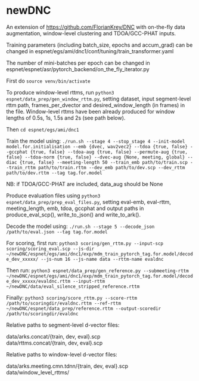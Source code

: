 # newDNC

An extension of https://github.com/FlorianKrey/DNC with on-the-fly data augmentation, window-level clustering and TDOA/GCC-PHAT inputs.

Training parameters (including batch_size, epochs and accum_grad) can be changed in espnet/egs/ami/dnc1/conf/tuning/train_transformer.yaml

The number of mini-batches per epoch can be changed in espnet/espnet/asr/pytorch_backend/on_the_fly_iterator.py

First do `source venv/bin/activate`

To produce window-level rttms, run `python3 espnet/data_prep/gen_window_rttm.py`,  setting dataset, input segment-level rttm path, frames_per_dvector and desired_window_length (in frames) in the file.  Window-level rttms have been already produced for window lengths of 0.5s, 1s, 1.5s and 2s (see path below). 

Then `cd espnet/egs/ami/dnc1`

Train the model using:
`./run.sh --stage 4 --stop_stage 4 --init-model model.for.initialisation --emb {dvec, wav2vec2} --tdoa {true, false} --gccphat {true, false} --tdoa-aug {true, false} --permute-aug {true, false} --tdoa-norm {true, false} --dvec-aug {None, meeting, global} --diac {true, false} --meeting-length 50 --train_emb path/to/train.scp --train_rttm path/to/train.rttm --dev_emb path/to/dev.scp --dev_rttm path/to/dev.rttm --tag tag.for.model`

NB: if TDOA/GCC-PHAT are included, data_aug should be None

Produce evaluation files using `python3 espnet/data_prep/prep_eval_files.py`, setting eval-emb, eval-rttm, meeting_length, emb, tdoa, gccphat and output paths in produce_eval_scp(), write_to_json() and write_to_ark().

Decode the model using:
`./run.sh --stage 5 --decode_json /path/to/eval.json --tag tag.for.model`

For scoring, first run:
`python3 scoring/gen_rttm.py --input-scp scoring/scoring_eval.scp --js-dir ~/newDNC/espnet/egs/ami/dnc1/exp/mdm_train_pytorch_tag.for.model/decode_dev_xxxxx/ --js-num 16 --js-name data --rttm-name evaldnc`

Then run:
`python3 espnet/data_prep/gen_reference.py --submeeting-rttm ~/newDNC/espnet/egs/ami/dnc1/exp/mdm_train_pytorch_tag.for.model/decode_dev_xxxxx/evaldnc.rttm --input-rttm ~/newDNC/data/eval_silence_stripped_reference.rttm`

Finally:
`python3 scoring/score_rttm.py --score-rttm /path/to/scoringdir/evaldnc.rttm --ref-rttm ~/newDNC/espnet/data_prep/reference.rttm --output-scoredir /path/to/scoringdir/evaldnc`


Relative paths to segment-level d-vector files:

data/arks.concat/{train, dev, eval}.scp  
data/rttms.concat/{train, dev, eval}.scp 


Relative paths to window-level d-vector files:

data/arks.meeting.cmn.tdnn/{train, dev, eval}.scp  
data/window_level_rttms/

